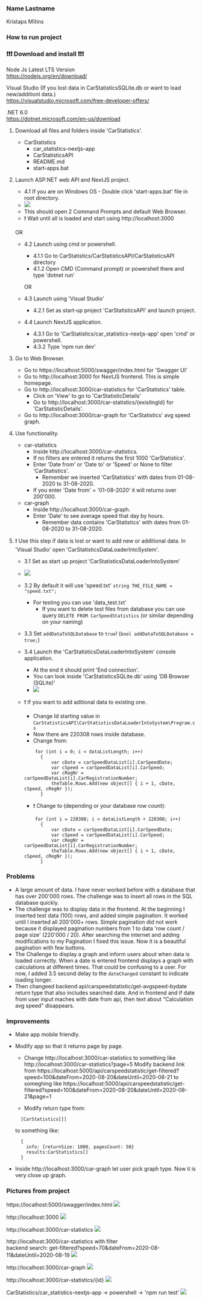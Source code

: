 ### Name Lastname

Kristaps Mītins

### How to run project

### :exclamation::exclamation::exclamation: Download and install :exclamation::exclamation::exclamation:

Node Js Latest LTS Version<br>
https://nodejs.org/en/download/

Visual Studio (If you lost data in CarStatisticsSQLite.db or want to load new/additionl data.)<br/>
https://visualstudio.microsoft.com/free-developer-offers/

.NET 6.0 <br>
https://dotnet.microsoft.com/en-us/download

1. Download all files and folders inside 'CarStatistics'.

   - CarStatistics
     - car_statistics-nextjs-app
     - CarStatisticsAPI
     - README.md
     - start-apps.bat

2. Launch ASP.NET web API and NextJS project.

   - 4.1 If you are on Windows OS - Double click 'start-apps.bat' file in root directory.
   - <img src="readme_pics/start_bat_file.png">
   - This should open 2 Command Prompts and default Web Browser.
   - :exclamation: Wait until all is loaded and start using http://localhost:3000

   OR

   - 4.2 Launch using cmd or powershell.

     - 4.1.1 Go to CarStatistics/CarStatisticsAPI/CarStatisticsAPI directory
     - 4.1.2 Open CMD (Command prompt) or powershell there and type 'dotnet run'

     OR

   - 4.3 Launch using 'Visual Studio'
     - 4.2.1 Set as start-up project 'CarStatisticsAPI' and launch project.
   - 4.4 Launch NextJS application.
     - 4.3.1 Go to 'CarStatistics/car_statistics-nextjs-app' open 'cmd' or powershell.
     - 4.3.2 Type 'npm run dev'

3. Go to Web Browser.

   - Go to https://localhost:5000/swagger/index.html for 'Swagger UI'
   - Go to http://localhost:3000 for NextJS frontend. This is simple homepage.
   - Go to http://localhost:3000/car-statistics for 'CarStatistics' table.
     - Click on 'View' to go to 'CarStatisticDetails'
     - Go to http://localhost:3000/car-statistics/{exisitngId} for 'CarStatisticDetails'.
   - Go to http://localhost:3000/car-graph for 'CarStatistics' avg speed graph.

4. Use functionality.

   - car-statistics
     - Inside http://localhost:3000/car-statistics.
     - If no filters are entered it returns the first 1000 'CarStatistics'.
     - Enter 'Date from' or 'Date to' or 'Speed' or None to filter 'CarStatistics'.
       - Remember we inserted 'CarStatistics' with dates from 01-08-2020 to 31-08-2020.
     - If you enter 'Date from' = '01-08-2020' it will returns over 200'000.
   - car-graph
     - Inside http://localhost:3000/car-graph.
     - Enter 'Date' to see average speed that day by hours.
       - Remember data contains 'CarStatistics' with dates from 01-08-2020 to 31-08-2020.

5. :exclamation: Use this step if data is lost or want to add new or additional data. In 'Visual Studio' open 'CarStatisticsDataLoaderIntoSystem'.

   - 3.1 Set as start up project 'CarStatisticsDataLoaderIntoSystem'
   - <img src="readme_pics/start_console_app.png">
   - 3.2 By default it will use 'speed.txt' `string THE_FILE_NAME = "speed.txt";`
     - For testing you can use 'data_test.txt'
       - If you want to delete test files from database you can use query `DELETE FROM CarSpeedStatistics` (or similar depending on your naming)
   - 3.3 Set `addDataToSQLDatabase` to `true`! (`bool addDataToSQLDatabase = true;`)
   - 3.4 Launch the 'CarStatisticsDataLoaderIntoSystem' console application.
     - At the end it should print 'End connection'.
     - You can look inside 'CarStatisticsSQLite.db' using 'DB Browser (SQLite)'
     - <img src="readme_pics/data_added_to_sql.png">
   - :exclamation: If you want to add aditional data to existing one.

     - Change Id starting value in `CarStatisticsAPI\CarStatisticsDataLoaderIntoSystem\Program.cs`
     - Now there are 220308 rows inside database.
     - Change from:

     ```
         for (int i = 0; i < dataListLength; i++)
           {
               var cDate = carSpeedDataList[i].CarSpeedDate;
               var cSpeed = carSpeedDataList[i].CarSpeed;
               var cRegNr = carSpeedDataList[i].CarRegistrationNumber;
               theTable.Rows.Add(new object[] { i + 1, cDate, cSpeed, cRegNr });
           }
     ```

     - :exclamation: Change to (depending or your database row count):

     ```
         for (int i = 220308; i < dataListLength + 220308; i++)
           {
               var cDate = carSpeedDataList[i].CarSpeedDate;
               var cSpeed = carSpeedDataList[i].CarSpeed;
               var cRegNr = carSpeedDataList[i].CarRegistrationNumber;
               theTable.Rows.Add(new object[] { i + 1, cDate, cSpeed, cRegNr });
           }
     ```

### Problems

- A large amount of data. I have never worked before with a database that has over 200'000 rows. The challenge was to insert all rows in the SQL database quickly.
- The challenge was to display data in the frontend. At the beginning I inserted test data (100) rows, and added simple pagination. It worked until I inserted all 200'000+ rows. Simple pagination did not work because it displayed pagination numbers from 1 to data 'row count / page size' (220'000 / 20). After searching the internet and adding modifications to my Pagination I fixed this issue. Now it is a beautiful pagination with few buttons.
- The Challenge to display a graph and inform users about when data is loaded correctly. When a date is entered frontend displays a graph with calculations at different times. That could be confusing to a user. For now, I added 3.5 second delay to the `dateChanged` constant to indicate loading longer.
- Then changeed backend api/carspeedstatistic/get-avgspeed-bydate return type that also includes searched date. And in frontend and if date from user input maches with date from api, then text about "Calculation avg speed" disappears.

### Improvements

- Make app mobile friendly.
- Modify app so that it returns page by page.

  - Change http://localhost:3000/car-statistics to something like http://localhost:3000/car-statistics?page=5
    Modify backend link from https://localhost:5000/api/carspeedstatistic/get-filtered?speed=100&dateFrom=2020-08-20&dateUntil=2020-08-21 to someghing like https://localhost:5000/api/carspeedstatistic/get-filtered?speed=100&dateFrom=2020-08-20&dateUntil=2020-08-21&page=1

  - Modify return type from:

  ```
    [CarStatistics[]]
  ```

  to something like:

  ```
    {
      info: {returnSize: 1000, pagesCount: 50}
      results:CarStatistics[]
    }
  ```

- Inside http://localhost:3000/car-graph let user pick graph type. Now it is very close up graph.

### Pictures from project

https://localhost:5000/swagger/index.html
<img src="readme_pics/swagger_ui.png">

http://localhost:3000
<img src="readme_pics/home_page.png">

http://localhost:3000/car-statistics
<img src="readme_pics/car_speed_statistics.png">

http://localhost:3000/car-statistics with filter<br/>
backend search: get-filtered?speed=70&dateFrom=2020-08-11&dateUntil=2020-08-19
<img src="readme_pics/car_speed_statistics_with_filter.png">

http://localhost:3000/car-graph
<img src="readme_pics/car_graph.png">

http://localhost:3000/car-statistics/{id}
<img src="readme_pics/car_speed_st_details.png">

CarStatistics/car_statistics-nextjs-app -> powershell -> 'npm run test'
<img src="readme_pics/tests.png">
